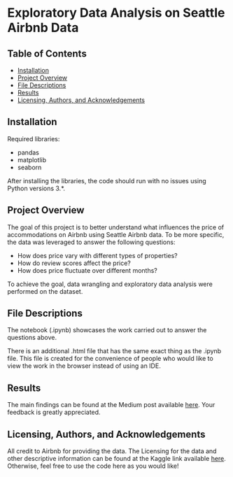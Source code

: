 # Exploratory Data Analysis on Seattle Airbnb Data

## Table of Contents  
* [Installation](#installation)  
* [Project Overview](#overview)
* [File Descriptions](#file)
* [Results](#results)
* [Licensing, Authors, and Acknowledgements](#licensing)

<a id="installation"></a>
## Installation
Required libraries:
- pandas
- matplotlib
- seaborn

After installing the libraries, the code should run with no issues using Python versions 3.*.

<a id="overview"></a>
## Project Overview
The goal of this project is to better understand what influences the price of accommodations on Airbnb using Seattle Airbnb data. 
To be more specific, the data was leveraged to answer the following questions:

- How does price vary with different types of properties?
- How do review scores affect the price?
- How does price fluctuate over different months?

To achieve the goal, data wrangling and exploratory data analysis were performed on the dataset.

<a id="file"></a>
## File Descriptions
The notebook (.ipynb) showcases the work carried out to answer the questions above.

There is an additional .html file that has the same exact thing as the .ipynb file. This file is created for the 
convenience of people who would like to view the work in the browser instead of using an IDE.

<a id="results"></a>
## Results
The main findings can be found at the Medium post available [here](https://data-science-novice.medium.com/what-influences-the-price-of-accommodations-on-airbnb-b7784b394330).
Your feedback is greatly appreciated.

<a id="licensing"></a>
## Licensing, Authors, and Acknowledgements
All credit to Airbnb for providing the data. The Licensing for the data and other descriptive information can be found at the 
Kaggle link available [here](https://www.kaggle.com/airbnb/seattle). Otherwise, feel free to use the code here as you would like!
